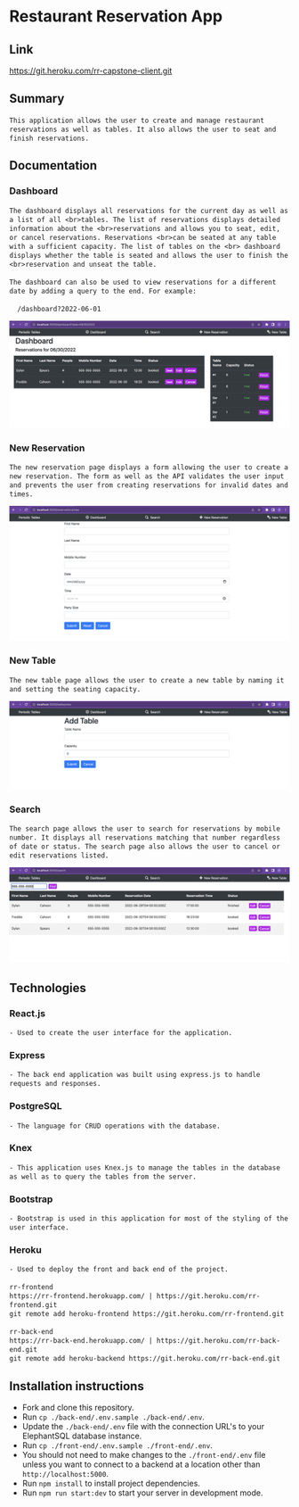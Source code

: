 # Restaurant Reservation App

## Link

  https://git.heroku.com/rr-capstone-client.git

## Summary

    This application allows the user to create and manage restaurant reservations as well as tables. It also allows the user to seat and finish reservations.

## Documentation

  ### Dashboard

    The dashboard displays all reservations for the current day as well as a list of all <br>tables. The list of reservations displays detailed information about the <br>reservations and allows you to seat, edit, or cancel reservations. Reservations <br>can be seated at any table with a sufficient capacity. The list of tables on the <br> dashboard displays whether the table is seated and allows the user to finish the <br>reservation and unseat the table.

    The dashboard can also be used to view reservations for a different date by adding a query to the end. For example:
      
      /dashboard?2022-06-01

  ![Dashboard](/screenshots/dashboard.png)

  ### New Reservation

    The new reservation page displays a form allowing the user to create a new reservation. The form as well as the API validates the user input and prevents the user from creating reservations for invalid dates and times.

  ![Dashboard](/screenshots/newreservation.png)

  ### New Table

    The new table page allows the user to create a new table by naming it and setting the seating capacity.

  ![Dashboard](/screenshots/newtable.png)

  ### Search

    The search page allows the user to search for reservations by mobile number. It displays all reservations matching that number regardless of date or status. The search page also allows the user to cancel or edit reservations listed.

  ![Dashboard](/screenshots/search.png)

## Technologies

  ### React.js
    
    - Used to create the user interface for the application.

  ### Express

    - The back end application was built using express.js to handle requests and responses.

  ### PostgreSQL

    - The language for CRUD operations with the database.

  ### Knex

    - This application uses Knex.js to manage the tables in the database as well as to query the tables from the server.

  ### Bootstrap

    - Bootstrap is used in this application for most of the styling of the user interface.

  ### Heroku

    - Used to deploy the front and back end of the project.

    rr-frontend
    https://rr-frontend.herokuapp.com/ | https://git.heroku.com/rr-frontend.git
    git remote add heroku-frontend https://git.heroku.com/rr-frontend.git

    rr-back-end
    https://rr-back-end.herokuapp.com/ | https://git.heroku.com/rr-back-end.git
    git remote add heroku-backend https://git.heroku.com/rr-back-end.git

## Installation instructions

  - Fork and clone this repository.
  - Run `cp ./back-end/.env.sample ./back-end/.env`.
  - Update the `./back-end/.env` file with the connection URL's to your ElephantSQL database instance.
  - Run `cp ./front-end/.env.sample ./front-end/.env`.
  - You should not need to make changes to the `./front-end/.env` file unless you want to connect to a backend at a location other than `http://localhost:5000`.
  - Run `npm install` to install project dependencies.
  - Run `npm run start:dev` to start your server in development mode.
